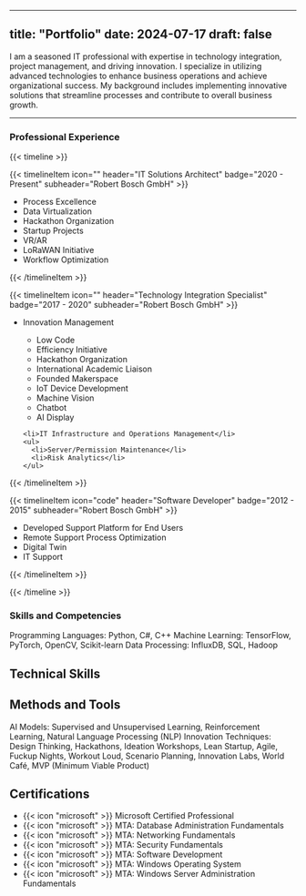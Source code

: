 
---
title: "Portfolio"
date: 2024-07-17
draft: false
---

I am a seasoned IT professional with expertise in technology integration, project management, and driving innovation. I specialize in utilizing advanced technologies to enhance business operations and achieve organizational success. My background includes implementing innovative solutions that streamline processes and contribute to overall business growth.

---

### Professional Experience
{{< timeline >}}

{{< timelineItem icon="" header="IT Solutions Architect" badge="2020 - Present" subheader="Robert Bosch GmbH" >}}
<ul>
    <li>Process Excellence</li>
    <li>Data Virtualization</li>
    <li>Hackathon Organization</li>
    <li>Startup Projects</li>
    <li>VR/AR</li>
    <li>LoRaWAN Initiative</li>
    <li>Workflow Optimization</li>
</ul>
{{< /timelineItem >}}

{{< timelineItem icon="" header="Technology Integration Specialist" badge="2017 - 2020" subheader="Robert Bosch GmbH" >}}
<ul>
    <li>Innovation Management</li>
    <ul>
      <li>Low Code</li>
      <li>Efficiency Initiative</li>
      <li>Hackathon Organization</li>
      <li>International Academic Liaison</li>
      <li>Founded Makerspace</li>
      <li>IoT Device Development</li>
      <li>Machine Vision</li>
      <li>Chatbot</li>
      <li>AI Display</li>
    </ul>

    <li>IT Infrastructure and Operations Management</li>
    <ul>
      <li>Server/Permission Maintenance</li>
      <li>Risk Analytics</li>
    </ul>
</ul>
{{< /timelineItem >}}

{{< timelineItem icon="code" header="Software Developer" badge="2012 - 2015" subheader="Robert Bosch GmbH" >}}
<ul>
    <li>Developed Support Platform for End Users</li>
    <li>Remote Support Process Optimization</li>
    <li>Digital Twin</li>
    <li>IT Support</li>
</ul>
{{< /timelineItem >}}

{{< /timeline >}}



### Skills and Competencies
Programming Languages: Python, C#, C++
Machine Learning: TensorFlow, PyTorch, OpenCV, Scikit-learn
Data Processing: InfluxDB, SQL, Hadoop

## Technical Skills

## Methods and Tools
AI Models: Supervised and Unsupervised Learning, Reinforcement Learning, Natural Language Processing (NLP)
Innovation Techniques: Design Thinking, Hackathons, Ideation Workshops, Lean Startup, Agile, Fuckup Nights, Workout Loud, Scenario Planning, Innovation Labs, World Café, MVP (Minimum Viable Product)

## Certifications
<ul>
<li>{{< icon "microsoft" >}}  Microsoft Certified Professional</icon></li>
<li>{{< icon "microsoft" >}}  MTA: Database Administration Fundamentals</icon></li>
<li>{{< icon "microsoft" >}}  MTA: Networking Fundamentals</icon></li>
<li>{{< icon "microsoft" >}}  MTA: Security Fundamentals</icon></li>
<li>{{< icon "microsoft" >}}  MTA: Software Development</icon></li>
<li>{{< icon "microsoft" >}}  MTA: Windows Operating System</icon></li>
<li>{{< icon "microsoft" >}}  MTA: Windows Server Administration Fundamentals</icon></li>
</ul>
